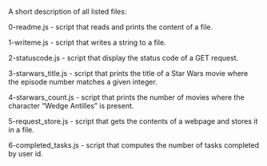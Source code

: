 A short description of all listed files:

0-readme.js - script that reads and prints the content of a file.

1-writeme.js - script that writes a string to a file.

2-statuscode.js - script that display the status code of a GET request.

3-starwars_title.js - script that prints the title of a Star Wars movie where the episode number matches a given integer.

4-starwars_count.js - script that prints the number of movies where the character “Wedge Antilles” is present.

5-request_store.js - script that gets the contents of a webpage and stores it in a file.

6-completed_tasks.js - script that computes the number of tasks completed by user id.
